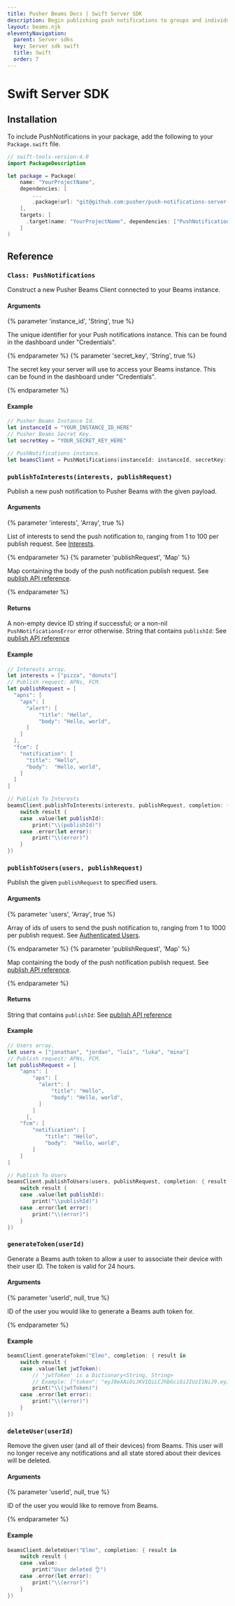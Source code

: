 ```yaml
---
title: Pusher Beams Docs | Swift Server SDK
description: Begin publishing push notifications to groups and individual users of your server side Swift app with the Beams SDK.
layout: beams.njk
eleventyNavigation:
  parent: Server sdks
  key: Server sdk swift
  title: Swift
  order: 7
---
```


# Swift Server SDK

## Installation

To include PushNotifications in your package, add the following to your `Package.swift` file.

```swift
// swift-tools-version:4.0
import PackageDescription

let package = Package(
    name: "YourProjectName",
    dependencies: [
        ...
        .package(url: "git@github.com:pusher/push-notifications-server-swift.git", from: "1.0.0"),
    ],
    targets: [
      .target(name: "YourProjectName", dependencies: ["PushNotifications", ... ])
    ]
)
```

## Reference

### `Class: PushNotifications`

Construct a new Pusher Beams Client connected to your Beams instance.

#### Arguments

{% parameter 'instance_id', 'String', true %}

The unique identifier for your Push notifications instance. This can be found in the dashboard under "Credentials".

{% endparameter %}
{% parameter 'secret_key', 'String', true %}

The secret key your server will use to access your Beams instance. This can be found in the dashboard under "Credentials".

{% endparameter %}

#### Example

```swift
// Pusher Beams Instance Id.
let instanceId = "YOUR_INSTANCE_ID_HERE"
// Pusher Beams Secret Key.
let secretKey = "YOUR_SECRET_KEY_HERE"

// PushNotifications instance.
let beamsClient = PushNotifications(instanceId: instanceId, secretKey: secretKey
```

### `publishToInterests(interests, publishRequest)`

Publish a new push notification to Pusher Beams with the given payload.

#### Arguments

{% parameter 'interests', 'Array', true %}

List of interests to send the push notification to, ranging from 1 to 100 per publish request. See [Interests](/docs/beams/concepts/device-interests).

{% endparameter %}
{% parameter 'publishRequest', 'Map' %}

Map containing the body of the push notification publish request. See [publish API reference](/docs/beams/reference/publish-api#request-body).

{% endparameter %}

#### Returns

A non-empty device ID string if successful; or a non-nil `PushNotificationsError` error otherwise. String that contains `publishId`: See [publish API reference](/docs/beams/reference/publish-api#success-response-body)

#### Example

```swift
// Interests array.
let interests = ["pizza", "donuts"]
// Publish request: APNs, FCM.
let publishRequest = [
  "apns": [
    "aps": [
      "alert": [
          "title": "Hello",
          "body": "Hello, world",
      ]
    ]
  ],
  "fcm": [
    "notification": [
      "title": "Hello",
      "body":  "Hello, world",
    ]
  ]
]

// Publish To Interests
beamsClient.publishToInterests(interests, publishRequest, completion: { result in
    switch result {
    case .value(let publishId):
        print("\\(publishId)")
    case .error(let error):
        print("\\(error)")
    }
})
```

### `publishToUsers(users, publishRequest)`

Publish the given `publishRequest` to specified users.

#### Arguments

{% parameter 'users', 'Array', true %}

Array of ids of users to send the push notification to, ranging from 1 to 1000 per publish request. See [Authenticated Users](/docs/beams/concepts/authenticated-users/).

{% endparameter %}
{% parameter 'publishRequest', 'Map' %}

Map containing the body of the push notification publish request. See [publish API reference](/docs/beams/reference/publish-api#request-body).

{% endparameter %}

#### Returns

String that contains `publishId`: See [publish API reference](/docs/beams/reference/publish-api#success-response-body)

#### Example

```swift
// Users array.
let users = ["jonathan", "jordan", "luís", "luka", "mina"]
// Publish request: APNs, FCM.
let publishRequest = [
    "apns": [
        "aps": [
          "alert": [
              "title": "Hello",
              "body": "Hello, world",
          ]
        ]
      ],
    "fcm": [
        "notification": [
            "title": "Hello",
            "body":  "Hello, world",
        ]
    ]
]

// Publish To Users
beamsClient.publishToUsers(users, publishRequest, completion: { result in
    switch result {
    case .value(let publishId):
        print("\\publishId)")
    case .error(let error):
        print("\\(error)")
    }
})
```

### `generateToken(userId)`

Generate a Beams auth token to allow a user to associate their device with their user ID. The token is valid for 24 hours.

#### Arguments

{% parameter 'userId', null, true %}

ID of the user you would like to generate a Beams auth token for.

{% endparameter %}

#### Example

```swift
beamsClient.generateToken("Elmo", completion: { result in
    switch result {
    case .value(let jwtToken):
        // 'jwtToken' is a Dictionary<String, String>
        // Example: ["token": "eyJ0eXAiOiJKV1QiLCJhbGciOiJIUzI1NiJ9.eyJzdWIiOiJhYWEiLCJleHAiOjE"]
        print("\\(jwtToken)")
    case .error(let error):
        print("\\(error)")
    }
})
```

### `deleteUser(userId)`

Remove the given user (and all of their devices) from Beams. This user will no longer receive any notifications and all state stored about their devices will be deleted.

#### Arguments

{% parameter 'userId', null, true %}

ID of the user you would like to remove from Beams.

{% endparameter %}

#### Example

```swift
beamsClient.deleteUser("Elmo", completion: { result in
    switch result {
    case .value:
        print("User deleted 👌")
    case .error(let error):
        print("\\(error)")
    }
})
```
